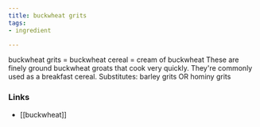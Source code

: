 ```yaml
---
title: buckwheat grits
tags:
- ingredient

---
```

buckwheat grits = buckwheat cereal = cream of buckwheat These are finely ground buckwheat groats that cook very quickly. They're commonly used as a breakfast cereal. Substitutes: barley grits OR hominy grits

### Links

* [[buckwheat]]

